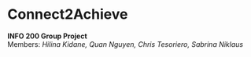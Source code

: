 # Connect2Achieve
**INFO 200 Group Project**  
Members:
*Hilina Kidane, Quan Nguyen, Chris Tesoriero, Sabrina Niklaus*
